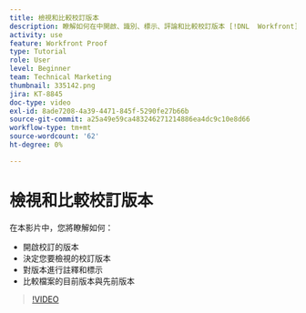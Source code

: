 ```yaml
---
title: 檢視和比較校訂版本
description: 瞭解如何在中開啟、識別、標示、評論和比較校訂版本 [!DNL  Workfront].
activity: use
feature: Workfront Proof
type: Tutorial
role: User
level: Beginner
team: Technical Marketing
thumbnail: 335142.png
jira: KT-8845
doc-type: video
exl-id: 8ade7208-4a39-4471-845f-5290fe27b66b
source-git-commit: a25a49e59ca483246271214886ea4dc9c10e8d66
workflow-type: tm+mt
source-wordcount: '62'
ht-degree: 0%

---
```


# 檢視和比較校訂版本

在本影片中，您將瞭解如何：

* 開啟校訂的版本
* 決定您要檢視的校訂版本
* 對版本進行註釋和標示
* 比較檔案的目前版本與先前版本

>[!VIDEO](https://video.tv.adobe.com/v/335142/?quality=12&learn=on)

<!--
## Learn more
* Compare proofs
-->
